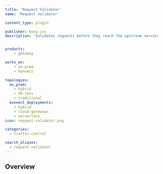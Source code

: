 ```yaml
---
title: 'Request Validator'
name: 'Request Validator'

content_type: plugin

publisher: kong-inc
description: 'Validates requests before they reach the upstream service'


products:
    - gateway

works_on:
    - on-prem
    - konnect

topologies:
  on_prem:
    - hybrid
    - db-less
    - traditional
  konnect_deployments:
    - hybrid
    - cloud-gateways
    - serverless
icon: request-validator.png

categories:
  - traffic-control

search_aliases:
  - request-validator
---
```


## Overview

